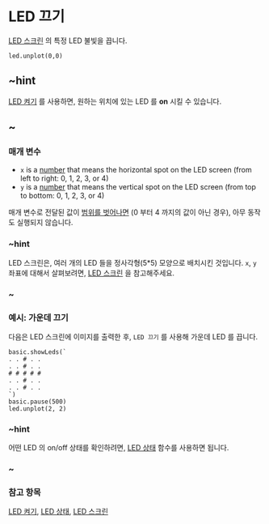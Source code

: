 # LED 끄기

[LED 스크린](/device/screen) 의 특정 LED 불빛을 끕니다.

```sig
led.unplot(0,0)
```

## ~hint

[LED 켜기](/reference/led/plot) 를 사용하면, 원하는 위치에 있는 LED 를 **on** 시킬 수 있습니다.

## ~

### 매개 변수

* `x` is a [number](/reference/types/number) that means the horizontal spot on the LED screen (from left to right: 0, 1, 2, 3, or 4)
* `y` is a [number](/reference/types/number) that means the vertical spot on the LED screen (from top to bottom: 0, 1, 2, 3, or 4)

매개 변수로 전달된 값이 [범위를 벗어나면](/reference/out-of-bounds) (0 부터 4 까지의 값이 아닌 경우), 아무 동작도 실행되지 않습니다.

### ~hint

LED 스크린은, 여러 개의 LED 들을 정사각형(5*5) 모양으로 배치시킨 것입니다. `x`, `y` 좌표에 대해서 살펴보려면, [LED 스크린](/device/screen) 을 참고해주세요.

### ~

### 예시: 가운데 끄기

다음은 LED 스크린에 이미지를 출력한 후, `LED 끄기` 를 사용해 가운데 LED 를 끕니다.

```blocks
basic.showLeds(`
. . # . .
. . # . .
# # # # #
. . # . .
. . # . .
`)
basic.pause(500)
led.unplot(2, 2)
```

### ~hint

어떤 LED 의 on/off 상태를 확인하려면, [LED 상태](/reference/led/point) 함수를 사용하면 됩니다.

### ~

### 참고 항목

[LED 켜기](/reference/led/plot), [LED 상태](/reference/led/point), [LED 스크린](/device/screen)